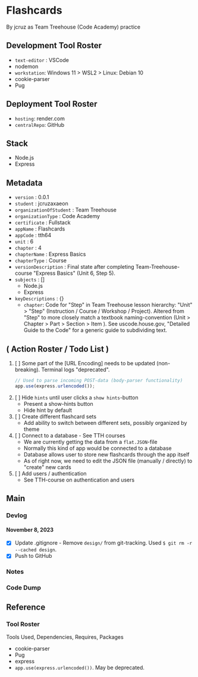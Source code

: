 

# Flashcards
By jcruz as Team Treehouse (Code Academy) practice

## Development Tool Roster
- `text-editor` : VSCode
- nodemon
- `workstation`: Windows 11 > WSL2 > Linux: Debian 10 
- cookie-parser
- Pug

## Deployment Tool Roster
- `hosting`: render.com
- `centralRepo`: GitHub


## Stack
- Node.js
- Express

## Metadata
- `version` : 0.0.1
- `student` : jcruzaxaeon
- `organizationOfStudent` : Team Treehouse
- `organizationType` : Code Academy
- `certificate` : Fullstack
- `appName` : Flashcards
- `appCode` : tth64
- `unit` : 6
- `chapter` : 4
- `chapterName` : Express Basics
- `chapterType` : Course
- `versionDescription` : Final state after completing Team-Treehouse-course "Express Basics" (Unit 6, Step 5).
- `subjects` : []
    - Node.js
    - Express
- `keyDescriptions` : {}
    - `chapter`: Code for "Step" in Team Treehouse lesson hierarchy: "Unit" > "Step" (Instruction / Course / Workshop / Project).  Altered from "Step" to more closely match a textbook naming-convention (Unit > Chapter > Part > Section > Item ). See uscode.house.gov, "Detailed Guide to the Code" for a generic guide to subdividing text.

## ( Action Roster / Todo List )
1. [ ] Some part of the [URL Encoding] needs to be updated (non-breaking).  Terminal logs "deprecated".
   ```javascript
   // Used to parse incoming POST-data (body-parser functionality)
   app.use(express.urlencoded());
   ```
1. [ ] Hide `hints` until user clicks a `show hints`-button
   - Present a show-hints button
   - Hide hint by default
1. [ ] Create different flashcard sets
   - Add ability to switch between different sets, possibly organized by theme
1. [ ] Connect to a database - See TTH courses
   - We are currently getting the data from a `flat.JSON`-file
   - Normally this kind of app would be connected to a database
   - Database allows user to store new flashcards through the app itself
   - As of right now, we need to edit the JSON file (manually / directly) to "create" new cards
1. [ ] Add users / authentication
   - See TTH-course on authentication and users

## Main

### Devlog

#### November 8, 2023
- [x] Update .gitignore - Remove `design/` from git-tracking.  Used `$ git rm -r --cached design`.
- [x] Push to GitHub

### Notes

### Code Dump

## Reference

### Tool Roster
Tools Used, Dependencies, Requires, Packages

- cookie-parser
- Pug
- express
- `app.use(express.urlencoded())`.  May be deprecated.

